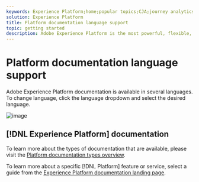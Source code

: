```yaml
---
keywords: Experience Platform;home;popular topics;CJA;journey analytics;customer journey analytics;campaign orchestration;orchestration;customer journey;journey;journey orchestration;capability;region
solution: Experience Platform
title: Platform documentation language support
topic: getting started
description: Adobe Experience Platform is the most powerful, flexible, and open system on the market for building and managing complete solutions that drive customer experience. Experience Platform enables organizations to centralize and standardize customer data and content from any system and apply data science and machine learning to dramatically improve the design and delivery of rich, personalized experiences.
---
```


# Platform documentation language support

Adobe Experience Platform documentation is available in several languages. To change language, click the language dropdown and select the desired language.

![image](../images/overview/lang.jpg)

## [!DNL Experience Platform] documentation

To learn more about the types of documentation that are available, please visit the [Platform documentation types overview](overview.md). 

To learn more about a specific [!DNL Platform] feature or service, select a guide from the [Experience Platform documentation landing page](https://experienceleague.adobe.com/docs/experience-platform.html).